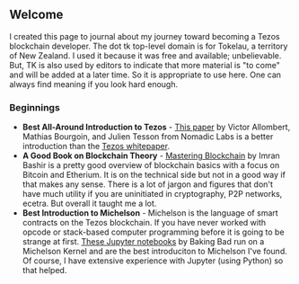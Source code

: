 ## Welcome 

I created this page to journal about my journey toward becoming a Tezos blockchain developer. The dot tk top-level domain is for Tokelau, a territory of New Zealand. I used it because it was free and available; unbelievable. But, TK is also used by editors to indicate that more material is "to come" and will be added at a later time. So it is appropriate to use here. One can always find meaning if you look hard enough.

### Beginnings

* **Best All-Around Introduction to Tezos** - [This paper](https://arxiv.org/pdf/1909.08458.pdf) by Victor Allombert, Mathias Bourgoin, and Julien Tesson from Nomadic Labs is a better introduction than the [Tezos whitepaper](https://tezos.com/static/white_paper-2dc8c02267a8fb86bd67a108199441bf.pdf).
* **A Good Book on Blockchain Theory** - [Mastering Blockchain](https://www.amazon.com/Mastering-Blockchain-distributed-consensus-cryptocurrencies/dp/1839213191) by Imran Bashir is a pretty good overview of blockchain basics with a focus on Bitcoin and Etherium. It is on the technical side but not in a good way if that makes any sense. There is a lot of jargon and figures that don't have much utility if you are uninitiated in cryptography, P2P networks, ecetra. But overall it taught me a lot.
*  **Best Introduction to Michelson** - Michelson is the language of smart contracts on the Tezos blockchain. If you have never worked with opcode or stack-based computer programming before it is going to be strange at first. [These Jupyter notebooks](https://github.com/baking-bad/michelson-labs) by Baking Bad run on a Michelson Kernel and are the best introduciton to Michelson I've found. Of course, I have extensive experience with Jupyter (using Python) so that helped.
